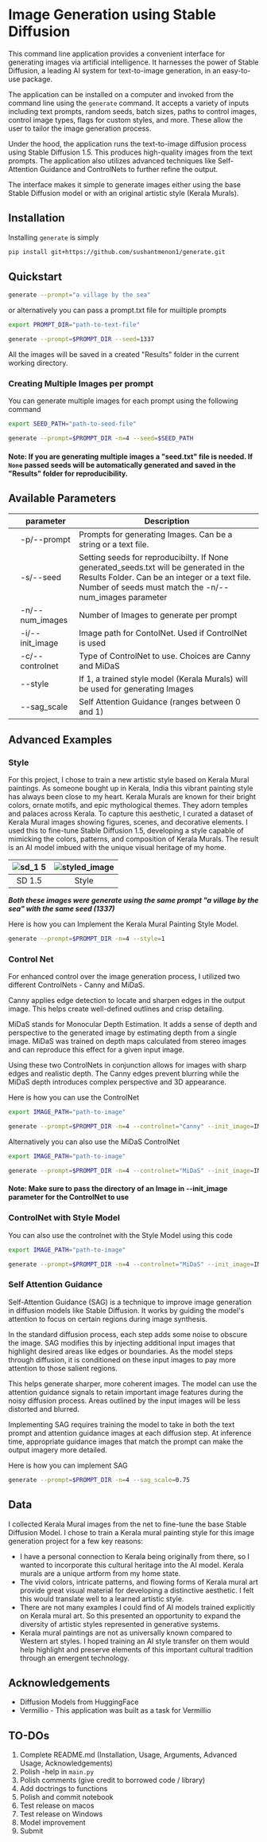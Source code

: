 # Image Generation using Stable Diffusion

This command line application provides a convenient interface for generating images via artificial intelligence. It harnesses the power of Stable Diffusion, a leading AI system for text-to-image generation, in an easy-to-use package.

The application can be installed on a computer and invoked from the command line using the `generate` command. It accepts a variety of inputs including text prompts, random seeds, batch sizes, paths to control images, control image types, flags for custom styles, and more. These allow the user to tailor the image generation process.

Under the hood, the application runs the text-to-image diffusion process using Stable Diffusion 1.5. This produces high-quality images from the text prompts. The application also utilizes advanced techniques like Self-Attention Guidance and ControlNets to further refine the output.

The interface makes it simple to generate images either using the base Stable Diffusion model or with an original artistic style (Kerala Murals).

## Installation 

Installing `generate` is simply
```bash
pip install git+https://github.com/sushantmenon1/generate.git
```
## Quickstart
```bash
generate --prompt="a village by the sea" 
```
or alternatively you can pass a prompt.txt file for muiltiple prompts
```bash
export PROMPT_DIR="path-to-text-file"

generate --prompt=$PROMPT_DIR --seed=1337
```
All the images will be saved in a created "Results" folder in the current working directory.

### Creating Multiple Images per prompt
You can generate multiple images for each prompt using the following command
```bash
export SEED_PATH="path-to-seed-file"

generate --prompt=$PROMPT_DIR -n=4 --seed=$SEED_PATH
```
#### Note: If you are generating multiple images a "seed.txt" file is needed. If `None` passed seeds will be automatically generated and saved in the "Results" folder for reproducibility.

## Available Parameters

|   | parameter                 | Description | 
|---|---------------------------|-----------------------|
|   | -p/--prompt | Prompts for generating Images. Can be a string or a text file.|
|   | -s/--seed  | Setting seeds for reproducibilty. If None generated_seeds.txt will be generated in the Results Folder. Can be an integer or a text file. Number of seeds must match the -n/--num_images parameter|
|   | -n/--num_images    | Number of Images to generate per prompt| 
|   | -i/--init_image    | Image path for ContolNet. Used if ControlNet is used|
|   | -c/--controlnet | Type of ControlNet to use. Choices are Canny and MiDaS|
|   | --style   | If 1, a trained style model (Kerala Murals) will be used for generating Images| 
|   | --sag_scale    | Self Attention Guidance (ranges between 0 and 1)| 

## Advanced Examples
### Style
For this project, I chose to train a new artistic style based on Kerala Mural paintings. As someone bought up in Kerala, India this vibrant painting style has always been close to my heart. Kerala Murals are known for their bright colors, ornate motifs, and epic mythological themes. They adorn temples and palaces across Kerala. To capture this aesthetic, I curated a dataset of Kerala Mural images showing figures, scenes, and decorative elements. I used this to fine-tune Stable Diffusion 1.5, developing a style capable of mimicking the colors, patterns, and composition of Kerala Murals. The result is an AI model imbued with the unique visual heritage of my home.


| ![sd_1 5](https://github.com/sushantmenon1/generate/assets/74258021/5d49afa3-064c-409e-8652-603932f02627) | ![styled_image](https://github.com/sushantmenon1/generate/assets/74258021/da8dbb25-082a-4e89-9625-4a899f327cdf) |
|:----------------------:|:----------------------:|
|      SD 1.5     |      Style     |

***Both these images were generate using the same prompt "a village by the sea" with the same seed (1337)***

Here is how you can Implement the Kerala Mural Painting Style Model.
```bash
generate --prompt=$PROMPT_DIR -n=4 --style=1
```

### Control Net
For enhanced control over the image generation process, I utilized two different ControlNets - Canny and MiDaS. 

Canny applies edge detection to locate and sharpen edges in the output image. This helps create well-defined outlines and crisp detailing. 

MiDaS stands for Monocular Depth Estimation. It adds a sense of depth and perspective to the generated image by estimating depth from a single image. MiDaS was trained on depth maps calculated from stereo images and can reproduce this effect for a given input image. 

Using these two ControlNets in conjunction allows for images with sharp edges and realistic depth. The Canny edges prevent blurring while the MiDaS depth introduces complex perspective and 3D appearance. 

Here is how you can use the ControlNet
```bash
export IMAGE_PATH="path-to-image"

generate --prompt=$PROMPT_DIR -n=4 --controlnet="Canny" --init_image=IMAGE_PATH
```
Alternatively you can also use the MiDaS ControlNet
```bash
export IMAGE_PATH="path-to-image"

generate --prompt=$PROMPT_DIR -n=4 --controlnet="MiDaS" --init_image=IMAGE_PATH
```
#### Note: Make sure to pass the directory of an Image in --init_image parameter for the ControlNet to use

### ControlNet with Style Model
You can also use the controlnet with the Style Model using this code
```bash
export IMAGE_PATH="path-to-image"

generate --prompt=$PROMPT_DIR -n=4 --controlnet="MiDaS" --init_image=IMAGE_PATH --style=1
```

### Self Attention Guidance

Self-Attention Guidance (SAG) is a technique to improve image generation in diffusion models like Stable Diffusion. It works by guiding the model's attention to focus on certain regions during image synthesis.

In the standard diffusion process, each step adds some noise to obscure the image. SAG modifies this by injecting additional input images that highlight desired areas like edges or boundaries. As the model steps through diffusion, it is conditioned on these input images to pay more attention to those salient regions.

This helps generate sharper, more coherent images. The model can use the attention guidance signals to retain important image features during the noisy diffusion process. Areas outlined by the input images will be less distorted and blurred.

Implementing SAG requires training the model to take in both the text prompt and attention guidance images at each diffusion step. At inference time, appropriate guidance images that match the prompt can make the output imagery more detailed.

Here is how you can implement SAG
```bash
generate --prompt=$PROMPT_DIR -n=4 --sag_scale=0.75
```
## Data
I collected Kerala Mural images from the net to fine-tune the base Stable Diffusion Model. 
I chose to train a Kerala mural painting style for this image generation project for a few key reasons:
- I have a personal connection to Kerala being originally from there, so I wanted to incorporate this cultural heritage into the AI model. Kerala murals are a unique artform from my home state.
- The vivid colors, intricate patterns, and flowing forms of Kerala mural art provide great visual material for developing a distinctive aesthetic. I felt this would translate well to a learned artistic style.
- There are not many examples I could find of AI models trained explicitly on Kerala mural art. So this presented an opportunity to expand the diversity of artistic styles represented in generative systems.
- Kerala mural paintings are not as universally known compared to Western art styles. I hoped training an AI style transfer on them would help highlight and preserve elements of this important cultural tradition through an emergent technology.

## Acknowledgements
- Diffusion Models from HuggingFace
- Vermillio - This application was built as a task for Vermillio

## TO-DOs

1. Complete README.md (Installation, Usage, Arguments, Advanced Usage, Acknowledgements)
2. Polish -help in `main.py`
3. Polish comments (give credit to borrowed code / library)
4. Add doctrings to functions
5. Polish and commit notebook
6. Test release on macos
7. Test release on Windows
8. Model improvement
9. Submit
